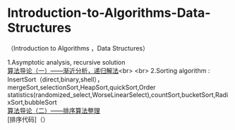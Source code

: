 # Introduction-to-Algorithms-Data-Structures
（Introduction to Algorithms ，Data Structures）

1.Asymptotic analysis, recursive solution<br> 
[算法导论（一）——渐近分析，递归解法](http://blog.csdn.net/u010385790/article/details/77892274"悬停显示")<br> <br>   
2.Sorting algorithm :<br> 
InsertSort（direct,binary,shell），mergeSort,selectionSort,HeapSort,quickSort,Order statistics(randomized_select,WorseLinearSelect),countSort,bucketSort,RadixSort,bubbleSort<br> 
[算法导论（二）——排序算法整理](http://blog.csdn.net/u010385790/article/details/78311022"悬停显示") <br> 
[排序代码]（）

